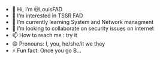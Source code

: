 - 👋 Hi, I’m @LouisFAD
- 👀 I’m interested in TSSR FAD
- 🌱 I’m currently learning System and Network managment
- 💞️ I’m looking to collaborate on security issues on internet
- 📫 How to reach me : try it
- 😄 Pronouns: I, you, he/she/it we they
- ⚡ Fun fact: Once you go B...

<!---
LouisFAD/LouisFAD is a ✨ special ✨ repository because its `README.md` (this file) appears on your GitHub profile.
You can click the Preview link to take a look at your changes.
--->
